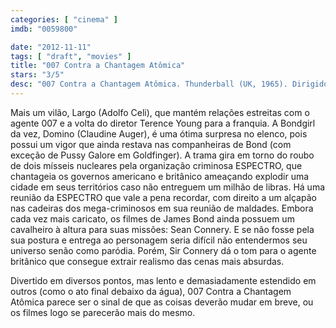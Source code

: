 ```yaml
---
categories: [ "cinema" ]
imdb: "0059800"

date: "2012-11-11"
tags: [ "draft", "movies" ]
title: "007 Contra a Chantagem Atômica"
stars: "3/5"
desc: "007 Contra a Chantagem Atômica. Thunderball (UK, 1965). Dirigido por Terence Young. Escrito por Richard Maibaum, John Hopkins, Jack Whittingham, Kevin McClory, Jack Whittingham, Ian Fleming. Com Sean Connery, Claudine Auger, Adolfo Celi, Luciana Paluzzi, Rik Van Nutter, Guy Doleman, Molly Peters, Martine Beswick, Bernard Lee."
---
```

Mais um vilão, Largo (Adolfo Celi), que mantém relações estreitas com o agente 007 e a volta do diretor Terence Young para a franquia. A Bondgirl da vez, Domino (Claudine Auger), é uma ótima surpresa no elenco, pois possui um vigor que ainda restava nas companheiras de Bond (com exceção de Pussy Galore em Goldfinger). A trama gira em torno do roubo de dois mísseis nucleares pela organização criminosa ESPECTRO, que chantageia os governos americano e britânico ameaçando explodir uma cidade em seus territórios caso não entreguem um milhão de libras. Há uma reunião da ESPECTRO que vale a pena recordar, com direito a um alçapão nas cadeiras dos mega-criminosos em sua reunião de maldades. Embora cada vez mais caricato, os filmes de James Bond ainda possuem um cavalheiro à altura para suas missões: Sean Connery. E se não fosse pela sua postura e entrega ao personagem seria difícil não entendermos seu universo senão como paródia. Porém, Sir Connery dá o tom para o agente britânico que consegue extrair realismo das cenas mais absurdas.

Divertido em diversos pontos, mas lento e demasiadamente estendido em outros (como o ato final debaixo da água), 007 Contra a Chantagem Atômica parece ser o sinal de que as coisas deverão mudar em breve, ou os filmes logo se parecerão mais do mesmo.

